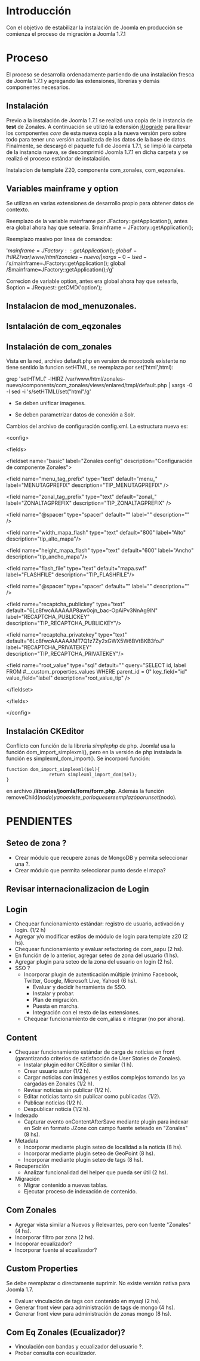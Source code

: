 # Introducción #

Con el objetivo de estabilizar la instalación de Joomla en producción se comienza el proceso de migración a Joomla 1.7.1

# Proceso #

El proceso se desarrolla ordenadamente partiendo de una instalación fresca de Joomla 1.7.1 y agregando las extensiones, librerías y demás componentes necesarios.

## Instalación ##

Previo a la instalación de Joomla 1.7.1 se realizó una copia de la instancia de **test** de Zonales.
A continuación se utilizó la extensión [jUpgrade](http://redcomponent.com/jupgrade) para llevar los componentes _core_ de esta nueva copia a la nueva versión pero sobre todo para tener una versión actualizada de los datos de la base de datos.
Finalmente, se descargó el paquete full de Joomla 1.7.1, se limpió la carpeta de la instancia nueva, se descomprimió Joomla 1.7.1 en dicha carpeta y se realizó el proceso estándar de instalación.


Instalacion de template Z20, componente com\_zonales, com\_eqzonales.

## Variables mainframe y option ##
Se utilizan en varias extensiones de desarrollo propio para obtener datos de contexto.

Reemplazo de la variable mainframe por JFactory::getApplication(), antes era global ahora hay que setearla.
$mainframe = JFactory::getApplication();

Reemplazo masivo por línea de comandos:

'$mainframe=JFactory::getApplication(); global ' -lHIRZ /var/www/html/zonales-nuevo/ | xargs -0 -l sed -i 's/$mainframe=JFactory::getApplication(); global /\$mainframe=JFactory::getApplication();/g'

Correcion de variable option, antes era global ahora hay que setearla, $option = JRequest::getCMD('option');


## Instalacion de mod\_menuzonales. ##

## Isntalación de com\_eqzonales ##

## Instalación de com\_zonales ##

Vista en la red, archivo default.php en version de moootools existente no tiene sentido la funcion setHTML, se reemplaza por set('html',html):

grep 'setHTML(' -lHIRZ /var/www/html/zonales-nuevo/components/com\_zonales/views/enlared/tmpl/default.php | xargs -0 -l sed -i 's/setHTML(/set("html"/g'

  * Se deben unificar imagenes.

  * Se deben parametrizar datos de conexión a Solr.

Cambios del archivo de configuración config.xml. La estructura nueva es:

<?xml version="1.0" encoding="utf-8"?>


&lt;config&gt;


> 

&lt;fields&gt;


> > 

&lt;fieldset name="basic" label="Zonales config" description="Configuración de componente Zonales"&gt;


> > > 

&lt;field name="menu\_tag\_prefix" type="text" default="menu\_" label="MENUTAGPREFIX" description="TIP\_MENUTAGPREFIX" /&gt;


> > > 

&lt;field name="zonal\_tag\_prefix" type="text" default="zonal\_" label="ZONALTAGPREFIX" description="TIP\_ZONALTAGPREFIX" /&gt;


> > > 

&lt;field name="@spacer" type="spacer" default="" label="" description="" /&gt;


> > > 

&lt;field name="width\_mapa\_flash" type="text" default="800" label="Alto" description="tip\_alto\_mapa"/&gt;


> > > 

&lt;field name="height\_mapa\_flash" type="text" default="600" label="Ancho" description="tip\_ancho\_mapa"/&gt;


> > > 

&lt;field name="flash\_file" type="text" default="mapa.swf" label="FLASHFILE" description="TIP\_FLASHFILE"/&gt;


> > > 

&lt;field name="@spacer" type="spacer" default="" label="" description="" /&gt;


> > > 

&lt;field name="recaptcha\_publickey" type="text" default="6Lc8fwcAAAAAAP8aw0ojn\_bac-OpAiPv3NnAg9lN" label="RECAPTCHA\_PUBLICKEY" description="TIP\_RECAPTCHA\_PUBLICKEY"/&gt;


> > > 

&lt;field name="recaptcha\_privatekey" type="text" default="6Lc8fwcAAAAAAMT7Q1z7Zy2xGWX5W6BVtBKB3foJ" label="RECAPTCHA\_PRIVATEKEY" description="TIP\_RECAPTCHA\_PRIVATEKEY"/&gt;


> > > 

<field name="root\_value" type="sql" default="" query="SELECT id, label FROM #\_\_custom\_properties\_values WHERE parent\_id = 0" key\_field="id" value\_field="label" description="root\_value\_tip" />



> > 

&lt;/fieldset&gt;



> 

&lt;/fields&gt;




&lt;/config&gt;



## Instalación CKEditor ##
Conflicto con función de la librería _simplephp_ de php. Joomla! usa la función dom\_import\_simplexml(), pero en la versión de php instalada la función es simplexml\_dom\_import().
Se incorporó función:
```
function dom_import_simplexml($el){
                return simplexml_import_dom($el);
}
```

en archivo **/libraries/joomla/form/form.php**. Además la función removeChild($nodo) ya no existe, por lo que se reemplazó por unset($nodo).

# PENDIENTES #

## Seteo de zona ? ##
  * Crear módulo que recupere zonas de MongoDB y permita seleccionar una ?.
  * Crear módulo que permita seleccionar punto desde el mapa?

## Revisar internacionalizacion de Login ##

## Login ##
  * Chequear funcionamiento estándar: registro de usuario, activación y login. (1/2 h)
  * Agregar y/o modificar estilos de módulo de login para template z20 (2 hs).
  * Chequear funcionamiento y evaluar refactoring de com\_aapu (2 hs).
  * En función de lo anterior, agregar seteo de zona del usuario (1 hs).
  * Agregar plugin para seteo de la zona del usuario on login (2 hs).
  * SSO ?
    * Incorporar plugin de autenticación múltiple (mínimo Facebook, Twitter, Google, Microsoft Live, Yahoo) (6 hs).
      * Evaluar y decidir herramienta de SSO.
      * Instalar y probar.
      * Plan de migración.
      * Puesta en marcha.
      * Integración con el resto de las extensiones.
    * Chequear funcionamiento de com\_alias e integrar (no por ahora).

## Content ##
  * Chequear funcionamiento estándar de carga de noticias en front (garantizando criterios de satisfacción de User Stories de Zonales).
    * Instalar plugin editor CKEditor o similar (1 h).
    * Crear usuario autor (1/2 h).
    * Cargar noticias con imágenes y estilos complejos tomando las ya cargadas en Zonales (1/2 h).
    * Revisar noticias sin publicar (1/2 h).
    * Editar noticias tanto sin publicar como publicadas (1/2).
    * Publicar noticias (1/2 h).
    * Despublicar noticia (1/2 h).
  * Indexado
    * Capturar evento onContentAfterSave mediante plugin para indexar en Solr en formato JZone con campo fuente seteado en "Zonales" (8 hs).
  * Metadata
    * Incorporar mediante plugin seteo de localidad a la noticia (8 hs).
    * Incorporar mediante plugin seteo de GeoPoint (8 hs).
    * Incorporar mediante plugin seteo de tags (8 hs).
  * Recuperación
    * Analizar funcionalidad del helper que pueda ser útil (2 hs).
  * Migración
    * Migrar contenido a nuevas tablas.
    * Ejecutar proceso de indexación de contenido.

## Com Zonales ##
  * Agregar vista similar a Nuevos y Relevantes, pero con fuente "Zonales" (4 hs).
  * Incorporar filtro por zona (2 hs).
  * Incoporar ecualizador?
  * Incorporar fuente al ecualizador?

## Custom Properties ##
Se debe reemplazar o directamente suprimir. No existe versión nativa para Joomla 1.7.
  * Evaluar vinculación de tags con contenido en mysql (2 hs).
  * Generar front view para administración de tags de mongo (4 hs).
  * Generar front view para administración de zonas mongo (8 hs).

## Com Eq Zonales (Ecualizador)? ##
  * Vinculación con bandas y ecualizador del usuario ?.
  * Probar consulta con ecualizador.